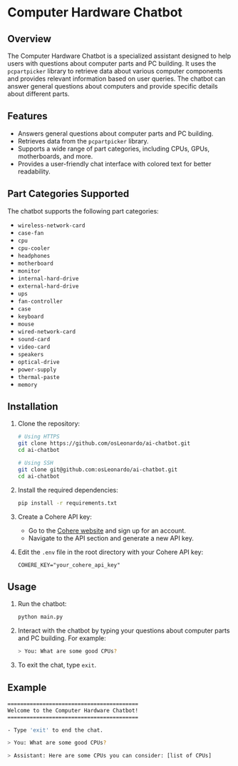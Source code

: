 # Computer Hardware Chatbot

## Overview

The Computer Hardware Chatbot is a specialized assistant designed to help users with questions about computer parts and PC building. It uses the `pcpartpicker` library to retrieve data about various computer components and provides relevant information based on user queries. The chatbot can answer general questions about computers and provide specific details about different parts.

## Features

- Answers general questions about computer parts and PC building.
- Retrieves data from the `pcpartpicker` library.
- Supports a wide range of part categories, including CPUs, GPUs, motherboards, and more.
- Provides a user-friendly chat interface with colored text for better readability.

## Part Categories Supported

The chatbot supports the following part categories:
- `wireless-network-card`
- `case-fan`
- `cpu`
- `cpu-cooler`
- `headphones`
- `motherboard`
- `monitor`
- `internal-hard-drive`
- `external-hard-drive`
- `ups`
- `fan-controller`
- `case`
- `keyboard`
- `mouse`
- `wired-network-card`
- `sound-card`
- `video-card`
- `speakers`
- `optical-drive`
- `power-supply`
- `thermal-paste`
- `memory`

## Installation

1. Clone the repository:
    ```sh
    # Using HTTPS
    git clone https://github.com/osLeonardo/ai-chatbot.git
    cd ai-chatbot
    ```

    ```sh
    # Using SSH
    git clone git@github.com:osLeonardo/ai-chatbot.git
    cd ai-chatbot
    ```

2. Install the required dependencies:
    ```sh
    pip install -r requirements.txt
    ```

3. Create a Cohere API key:
    - Go to the [Cohere website](https://cohere.ai/) and sign up for an account.
    - Navigate to the API section and generate a new API key.

4. Edit the `.env` file in the root directory with your Cohere API key:
    ```env
    COHERE_KEY="your_cohere_api_key"
    ```

## Usage

1. Run the chatbot:
    ```sh
    python main.py
    ```

2. Interact with the chatbot by typing your questions about computer parts and PC building. For example:
    ```sh
    > You: What are some good CPUs?
    ```

3. To exit the chat, type `exit`.

## Example
  ```sh
  =========================================
  Welcome to the Computer Hardware Chatbot!
  =========================================

  - Type 'exit' to end the chat.
  
  > You: What are some good CPUs?
  
  > Assistant: Here are some CPUs you can consider: [list of CPUs]
```
